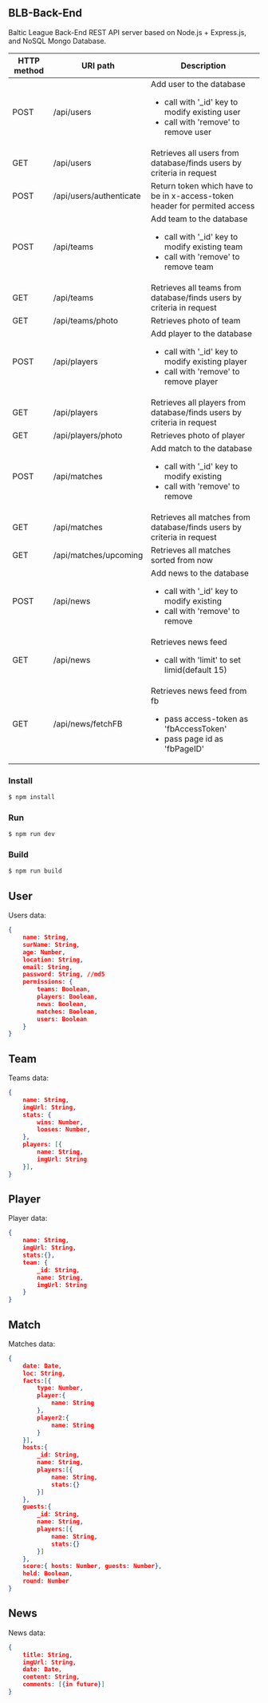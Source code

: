 ## BLB-Back-End
Baltic League Back-End REST API server based on Node.js + Express.js, and NoSQL Mongo Database.

| HTTP method | URI path | Description |
| ----------- | -------- | ----------- |
| POST | /api/users |  Add user to the database <ul><li>call with '_id' key to modify existing user</li><li>call with 'remove' to remove user</li></ul> |
| GET | /api/users |  Retrieves all users from database/finds users by criteria in request |
| POST | /api/users/authenticate | Return token which have to be in x-access-token header for permited access |
| POST | /api/teams |  Add team to the database  <ul><li>call with '_id' key to modify existing team</li><li>call with 'remove' to remove team</li></ul> |
| GET | /api/teams |  Retrieves all teams from database/finds users by criteria in request  |
| GET | /api/teams/photo |  Retrieves photo of team |
| POST | /api/players |  Add player to the database  <ul><li>call with '_id' key to modify existing player</li><li>call with 'remove' to remove player</li></ul> |
| GET | /api/players |  Retrieves all players from database/finds users by criteria in request  |
| GET | /api/players/photo |  Retrieves photo of player |
| POST | /api/matches |  Add match to the database  <ul><li>call with '_id' key to modify existing</li><li>call with 'remove' to remove</li></ul> |
| GET | /api/matches |  Retrieves all matches from database/finds users by criteria in request  |
| GET | /api/matches/upcoming |  Retrieves all matches sorted from now  |
| POST | /api/news | Add news to the database <ul><li>call with '_id' key to modify existing</li><li>call with 'remove' to remove</li></ul> |
| GET | /api/news | Retrieves news feed <ul><li> call with 'limit' to set limid(default 15)</li></ul> |
| GET | /api/news/fetchFB | Retrieves news feed from fb <ul><li> pass access-token as 'fbAccessToken'</li><li> pass page id as 'fbPageID' </ul> |

### Install

```sh
$ npm install
```

### Run

```sh
$ npm run dev
```

### Build

```sh
$ npm run build
```



## User
Users data:
``` json
{
    name: String,
    surName: String,
    age: Number,
    location: String,
    email: String,
	password: String, //md5
	permissions: {
		teams: Boolean,
		players: Boolean,
		news: Boolean,
		matches: Boolean,
		users: Boolean
	}
}
```

## Team
Teams data:
``` json
{
    name: String,
    imgUrl: String,
    stats: {
		wins: Number,
		looses: Number,
	},
    players: [{
		name: String,
		imgUrl: String
	}],
}
```


## Player
Player data:
``` json
{
	name: String,
	imgUrl: String,
	stats:{},
	team: {
		_id: String,
		name: String,
		imgUrl: String
	}
}
```


## Match
Matches data:
``` json
{
    date: Date,
    loc: String,
    facts:[{
		type: Number,
		player:{
			name: String
		},
		player2:{
			name: String
		}
	}],
	hosts:{
		_id: String,
		name: String,
		players:[{
			name: String,
			stats:{}
		}]
	},
	guests:{
		_id: String,
		name: String,
		players:[{
			name: String,
			stats:{}
		}]
	},
	score:{ hosts: Number, guests: Number},
	held: Boolean,
	round: Number
}
```


## News
News data:
``` json
{
	title: String,
	imgUrl: String,
	date: Date,
	content: String,
	comments: [{in future}]
}
```


